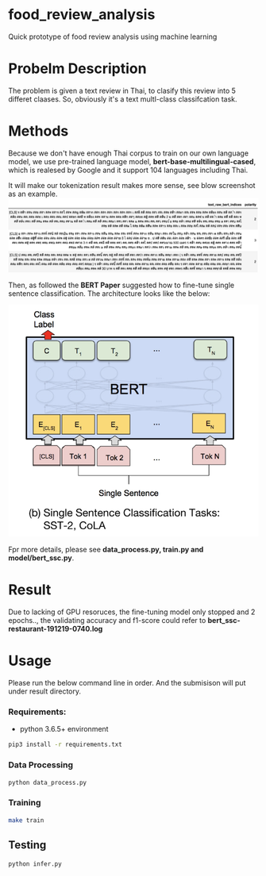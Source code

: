 # food_review_analysis
Quick prototype of food review analysis using machine learning

# Probelm Description

The problem is given a text review in Thai, to clasify this review into 5 differet claases. 
So, obviously it's a text multl-class classifcation task.

# Methods

Because we don't have enough Thai corpus to train on our own language model, we use
pre-trained language model, **bert-base-multilingual-cased**, which is realesed by Google and 
it support 104 languages including Thai.

It will make our tokenization result makes more sense, see blow screenshot as an example.
![td-lstm](assets/tokenization.jpg)

Then, as followed the **BERT Paper** suggested how to fine-tune single sentence classification.
The architecture looks like the below:

![td-lstm](assets/bert_ssc.jpg)

Fpr more details, please see **data_process.py, train.py and model/bert_ssc.py**.

# Result
Due to lacking of GPU resoruces, the fine-tuning model only stopped and 2 epochs.., the validating
accuracy and f1-score could refer to **bert_ssc-restaurant-191219-0740.log**
# Usage

Please run the below command line in order.
And the submisison will put under result directory.

### Requirements:

* python 3.6.5+ environment

```sh
pip3 install -r requirements.txt
```


### Data Processing

```sh
python data_process.py
```

### Training

```sh
make train
```
## Testing

```sh
python infer.py
```


